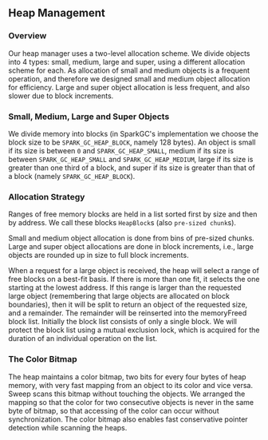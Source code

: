 ## Heap Management

### Overview
Our heap manager uses a two-level allocation scheme. We divide objects into 4 types: small, medium, large and super, using a different allocation scheme for each. As allocation of small and medium objects is a frequent operation, and therefore we designed small and medium object allocation for efficiency. Large and super object allocation is less frequent, and also slower due to block increments.

### Small, Medium, Large and Super Objects
We divide memory into blocks (in SparkGC's implementation we choose the block size to be `SPARK_GC_HEAP_BLOCK`, namely 128 bytes). An object is small if its size is between `0` and `SPARK_GC_HEAP_SMALL`, medium if its size is between `SPARK_GC_HEAP_SMALL` and `SPARK_GC_HEAP_MEDIUM`, large if its size is greater than one third of a block, and super if its size is greater than that of a block (namely `SPARK_GC_HEAP_BLOCK`). 

### Allocation Strategy
Ranges of free memory blocks are held in a list sorted first by size and then by address. We call these blocks `HeapBlock`s (also `pre-sized chunk`s).

Small and medium object allocation is done from bins of pre-sized chunks. Large and super object allocations are done in block increments, i.e., large objects are rounded up in size to full block increments.

When a request for a large object is received, the heap will select a range of free blocks on a best-fit basis. If there is more than one fit, it selects the one starting at the lowest address. If this range is larger than the requested large object (remembering that large objects are allocated on block boundaries), then it will be split to return an object of the requested size, and a remainder. The remainder will be reinserted into the memoryFreed block list. Initially the block list consists of only a single block. We will protect the block list using a mutual exclusion lock, which is acquired for the duration of an individual operation on the list.

### The Color Bitmap
The heap maintains a color bitmap, two bits for every four bytes of heap memory, with very fast mapping from an object to its color and vice versa. 
Sweep scans this bitmap without touching the objects. We arranged the mapping so that the color for two consecutive objects is never in the same byte of bitmap, so that accessing of the color can occur without synchronization. 
The color bitmap also enables fast conservative pointer detection while scanning the heaps.
